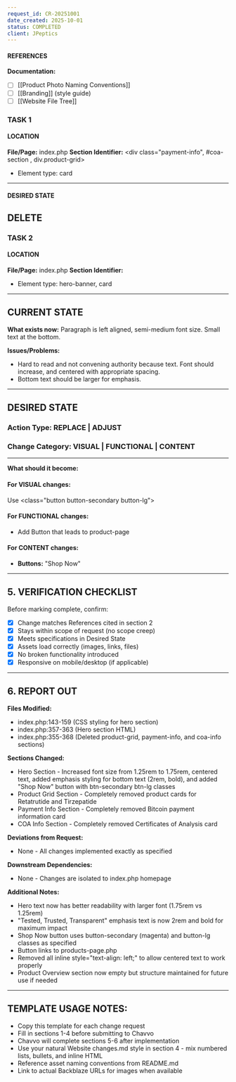 ```yaml
---
request_id: CR-20251001
date_created: 2025-10-01
status: COMPLETED
client: JPeptics
---
```


#### REFERENCES
**Documentation:**
- [ ] [[Product Photo Naming Conventions]]
- [ ] [[Branding]] (style guide)
- [ ] [[Website File Tree]]
### TASK 1
#### LOCATION
**File/Page:** index.php
**Section Identifier:** <div class="payment-info",  #coa-section , div.product-grid>
- Element type: card
---
#### DESIRED STATE
DELETE
--

### TASK 2
#### LOCATION
**File/Page:** index.php
**Section Identifier:** <section class="hero">
- Element type: hero-banner, card

---
## CURRENT STATE
**What exists now:**
Paragraph is left aligned, semi-medium font size. Small text at the bottom.

**Issues/Problems:**
- Hard to read and not convening authority because text. Font should increase, and centered with appropriate spacing.
- Bottom text should be larger for emphasis. 

---

## DESIRED STATE

### Action Type: REPLACE | ADJUST
### Change Category: VISUAL | FUNCTIONAL | CONTENT 

---

**What should it become:**

#### For VISUAL changes:
Use  <class="button button-secondary button-lg"> 

#### For FUNCTIONAL changes:
- Add Button that leads to product-page

#### For CONTENT changes:
- **Buttons:** "Shop Now"

---

## 5. VERIFICATION CHECKLIST
Before marking complete, confirm:
- [x] Change matches References cited in section 2
- [x] Stays within scope of request (no scope creep)
- [x] Meets specifications in Desired State
- [x] Assets load correctly (images, links, files)
- [x] No broken functionality introduced
- [x] Responsive on mobile/desktop (if applicable)

---

## 6. REPORT OUT
**Files Modified:**
- index.php:143-159 (CSS styling for hero section)
- index.php:357-363 (Hero section HTML)
- index.php:355-368 (Deleted product-grid, payment-info, and coa-info sections)

**Sections Changed:**
- Hero Section - Increased font size from 1.25rem to 1.75rem, centered text, added emphasis styling for bottom text (2rem, bold), and added "Shop Now" button with btn-secondary btn-lg classes
- Product Grid Section - Completely removed product cards for Retatrutide and Tirzepatide
- Payment Info Section - Completely removed Bitcoin payment information card
- COA Info Section - Completely removed Certificates of Analysis card

**Deviations from Request:**
- None - All changes implemented exactly as specified

**Downstream Dependencies:**
- None - Changes are isolated to index.php homepage

**Additional Notes:**
- Hero text now has better readability with larger font (1.75rem vs 1.25rem)
- "Tested, Trusted, Transparent" emphasis text is now 2rem and bold for maximum impact
- Shop Now button uses button-secondary (magenta) and button-lg classes as specified
- Button links to products-page.php
- Removed all inline style="text-align: left;" to allow centered text to work properly
- Product Overview section now empty but structure maintained for future use if needed

---

## TEMPLATE USAGE NOTES:
- Copy this template for each change request
- Fill in sections 1-4 before submitting to Chavvo
- Chavvo will complete sections 5-6 after implementation
- Use your natural Website changes.md style in section 4 - mix numbered lists, bullets, and inline HTML
- Reference asset naming conventions from README.md
- Link to actual Backblaze URLs for images when available
```
